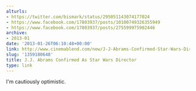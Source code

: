 ```yaml
---
alturls:
- https://twitter.com/bismark/status/295051143074177024
- https://www.facebook.com/17803937/posts/10100749326355949
- https://www.facebook.com/17803937/posts/275599975902446
archive:
- 2013-01
date: '2013-01-26T06:10:48+00:00'
link: http://www.cinemablend.com/new/J-J-Abrams-Confirmed-Star-Wars-Director-35330.html
slug: '1359180648'
title: J.J. Abrams Confirmed As Star Wars Director
type: link
---
```


I'm cautiously optimistic.

